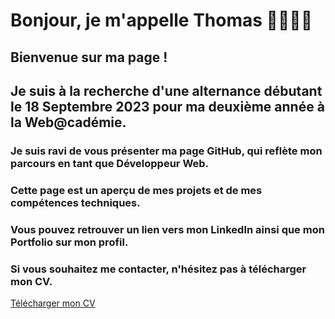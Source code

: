# Bonjour, je m'appelle Thomas 👨🏼‍💻👋

## Bienvenue sur ma page !

## Je suis à la recherche d'une alternance débutant le 18 Septembre 2023 pour ma deuxième année à la Web@cadémie.

### Je suis ravi de vous présenter ma page GitHub, qui reflète mon parcours en tant que Développeur Web. 

### Cette page est un aperçu de mes projets et de mes compétences techniques. 

### Vous pouvez retrouver un lien vers mon LinkedIn ainsi que mon Portfolio sur mon profil.

### Si vous souhaitez me contacter, n'hésitez pas à télécharger mon CV.

<a href="https://drive.google.com/file/d/1TN1I3G_kLCe7RC7aGT977iQiVmppmObO/view">Télécharger mon CV</a>

<!--
**ThomasMaingre/ThomasMaingre** is a ✨ _special_ ✨ repository because its `README.md` (this file) appears on your GitHub profile.

Here are some ideas to get you started:

- 🔭 I’m currently working on ...
- 🌱 I’m currently learning ...
- 👯 I’m looking to collaborate on ...
- 🤔 I’m looking for help with ...
- 💬 Ask me about ...
- 📫 How to reach me: ...
- 😄 Pronouns: ...
- ⚡ Fun fact: ...
-->

